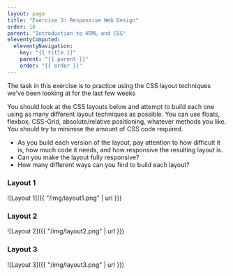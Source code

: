 ```yaml
---
layout: page
title: "Exercise 3: Responsive Web Design"
order: 10
parent: "Introduction to HTML and CSS"
eleventyComputed:
  eleventyNavigation:
    key: "{{ title }}"
    parent: "{{ parent }}"
    order: "{{ order }}"
---
```


The task in this exercise is to practice using the CSS layout techniques we've been looking at for the last few weeks

You should look at the CSS layouts below and attempt to build each one using as many different layout techniques as possible. You can use floats, flexbox, CSS-Grid, absolute/relative positioning, whatever methods you like. You should try to minimise the amount of CSS code required.

-   As you build each version of the layout, pay attention to how difficult it is, how much code it needs, and how responsive the resulting layout is.
-   Can you make the layout fully responsive?
-   How many different ways can you find to build each layout?

### Layout 1

![Layout 1]({{ "/img/layout1.png" | url }})

### Layout 2

![Layout 2]({{ "/img/layout2.png" | url }})

### Layout 3

![Layout 3]({{ "/img/layout3.png" | url }})
